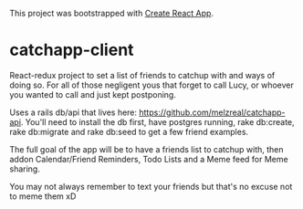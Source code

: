 This project was bootstrapped with [Create React App](https://github.com/facebook/create-react-app).

# catchapp-client

React-redux project to set a list of friends to catchup with and ways of doing so. For all of those negligent yous that forget to call Lucy, or whoever you wanted to call and just kept postponing.


Uses a rails db/api that lives here: https://github.com/melzreal/catchapp-api. You'll need to install the db first, have postgres running, rake db:create, rake db:migrate and rake db:seed to get a few friend examples.


The full goal of the app will be to have a friends list to catchup with, then addon Calendar/Friend Reminders, Todo Lists and a Meme feed for Meme sharing.

You may not always remember to text your friends but that's no excuse not to meme them xD




